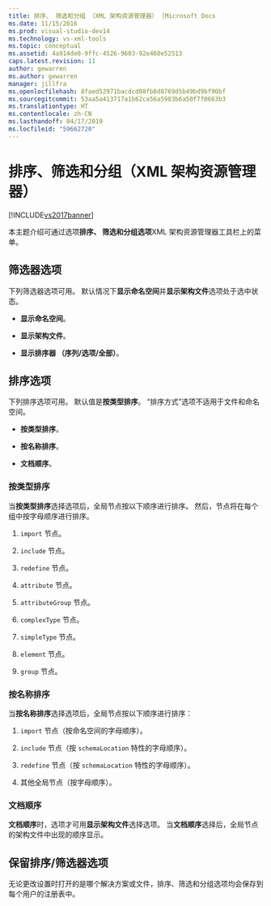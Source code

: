 ```yaml
---
title: 排序、 筛选和分组 （XML 架构资源管理器） |Microsoft Docs
ms.date: 11/15/2016
ms.prod: visual-studio-dev14
ms.technology: vs-xml-tools
ms.topic: conceptual
ms.assetid: 4a914de0-9ffc-4526-9603-92e460e52513
caps.latest.revision: 11
author: gewarren
ms.author: gewarren
manager: jillfra
ms.openlocfilehash: 8faed52971bacdcd08fb8d8769d5b49bd9bf90bf
ms.sourcegitcommit: 53aa5a413717a1b62ca56a5983b6a50f7f0663b3
ms.translationtype: HT
ms.contentlocale: zh-CN
ms.lasthandoff: 04/17/2019
ms.locfileid: "59662720"
---
```

# <a name="sorting-filtering-and-grouping-xml-schema-explorer"></a>排序、筛选和分组（XML 架构资源管理器）
[!INCLUDE[vs2017banner](../includes/vs2017banner.md)]

本主题介绍可通过选项**排序、 筛选和分组选项**XML 架构资源管理器工具栏上的菜单。  
  
## <a name="filter-options"></a>筛选器选项  
 下列筛选器选项可用。 默认情况下**显示命名空间**并**显示架构文件**选项处于选中状态。  
  
-   **显示命名空间**。  
  
-   **显示架构文件**。  
  
-   **显示排序器 （序列/选项/全部）**。  
  
## <a name="sorting-options"></a>排序选项  
 下列排序选项可用。 默认值是**按类型排序**。 “排序方式”选项不适用于文件和命名空间。  
  
-   **按类型排序**。  
  
-   **按名称排序**。  
  
-   **文档顺序**。  
  
### <a name="sort-by-type"></a>按类型排序  
 当**按类型排序**选择选项后，全局节点按以下顺序进行排序。 然后，节点将在每个组中按字母顺序进行排序。  
  
1.  `import` 节点。  
  
2.  `include` 节点。  
  
3.  `redefine` 节点。  
  
4.  `attribute` 节点。  
  
5.  `attributeGroup` 节点。  
  
6.  `complexType` 节点。  
  
7.  `simpleType` 节点。  
  
8.  `element` 节点。  
  
9. `group` 节点。  
  
### <a name="sort-by-name"></a>按名称排序  
 当**按名称排序**选择选项后，全局节点按以下顺序进行排序：  
  
1.  `import` 节点（按命名空间的字母顺序）。  
  
2.  `include` 节点（按 `schemaLocation` 特性的字母顺序）。  
  
3.  `redefine` 节点（按 `schemaLocation` 特性的字母顺序）。  
  
4.  其他全局节点（按字母顺序）。  
  
### <a name="document-order"></a>文档顺序  
 **文档顺序**时，选项才可用**显示架构文件**选择选项。 当**文档顺序**选择后，全局节点的架构文件中出现的顺序显示。  
  
## <a name="persisting-sortfilter-options"></a>保留排序/筛选器选项  
 无论更改设置时打开的是哪个解决方案或文件，排序、筛选和分组选项均会保存到每个用户的注册表中。

